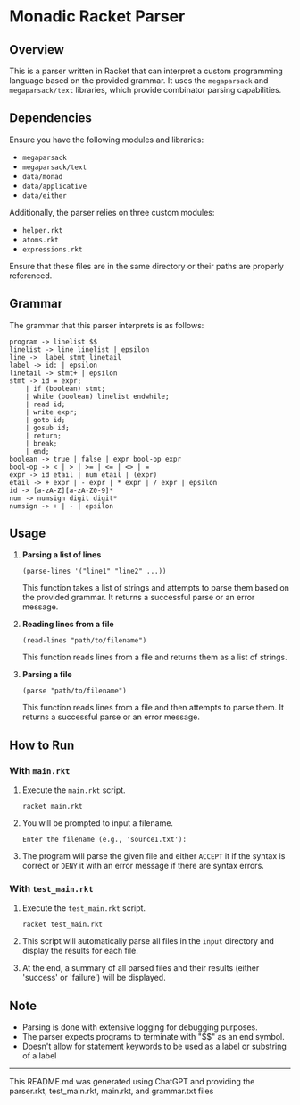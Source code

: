 # Monadic Racket Parser

## Overview
This is a parser written in Racket that can interpret a custom programming language based on the provided grammar. It uses the `megaparsack` and `megaparsack/text` libraries, which provide combinator parsing capabilities.

## Dependencies
Ensure you have the following modules and libraries:
- `megaparsack`
- `megaparsack/text`
- `data/monad`
- `data/applicative`
- `data/either`

Additionally, the parser relies on three custom modules:
- `helper.rkt`
- `atoms.rkt`
- `expressions.rkt`

Ensure that these files are in the same directory or their paths are properly referenced.

## Grammar
The grammar that this parser interprets is as follows:

```
program -> linelist $$ 
linelist -> line linelist | epsilon 
line ->  label stmt linetail 
label -> id: | epsilon 
linetail -> stmt+ | epsilon 
stmt -> id = expr; 
	| if (boolean) stmt; 
	| while (boolean) linelist endwhile;
	| read id; 
	| write expr; 
	| goto id; 
	| gosub id; 
	| return;
	| break;
	| end; 
boolean -> true | false | expr bool-op expr 
bool-op -> < | > | >= | <= | <> | =
expr -> id etail | num etail | (expr) 
etail -> + expr | - expr | * expr | / expr | epsilon
id -> [a-zA-Z][a-zA-Z0-9]*
num -> numsign digit digit*
numsign -> + | - | epsilon 
```

## Usage

1. **Parsing a list of lines**
   ```racket
   (parse-lines '("line1" "line2" ...))
   ```

   This function takes a list of strings and attempts to parse them based on the provided grammar. It returns a successful parse or an error message.

2. **Reading lines from a file**
   ```racket
   (read-lines "path/to/filename")
   ```

   This function reads lines from a file and returns them as a list of strings.

3. **Parsing a file**
   ```racket
   (parse "path/to/filename")
   ```

   This function reads lines from a file and then attempts to parse them. It returns a successful parse or an error message.

## How to Run

### With `main.rkt`

1. Execute the `main.rkt` script.
   ```racket
   racket main.rkt
   ```

2. You will be prompted to input a filename.
   ```
   Enter the filename (e.g., 'source1.txt'):
   ```

3. The program will parse the given file and either `ACCEPT` it if the syntax is correct or `DENY` it with an error message if there are syntax errors.

### With `test_main.rkt`

1. Execute the `test_main.rkt` script.
   ```racket
   racket test_main.rkt
   ```

2. This script will automatically parse all files in the `input` directory and display the results for each file.

3. At the end, a summary of all parsed files and their results (either 'success' or 'failure') will be displayed.

## Note

- Parsing is done with extensive logging for debugging purposes.
- The parser expects programs to terminate with "$$" as an end symbol.
- Doesn't allow for statement keywords to be used as a label or substring of a label

---
This README.md was generated using ChatGPT and providing the parser.rkt, test_main.rkt, main.rkt, and grammar.txt files
